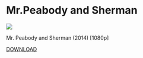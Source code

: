# Mr.Peabody and Sherman

![](https://user-images.githubusercontent.com/32939845/35795823-c540b28a-0a5a-11e8-8fc6-8303cf2339dd.jpg)

Mr. Peabody and Sherman (2014) [1080p]

[DOWNLOAD](https://github.com/GitMovies/Mr.Peabody-and-Sherman/releases/download/v1.0/Mr_Peabody_and_Sherman.zip)
